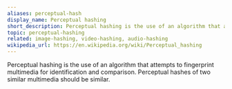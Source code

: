 ```yaml
---
aliases: perceptual-hash
display_name: Perceptual hashing
short_description: Perceptual hashing is the use of an algorithm that attempts to produce a fingerprint of multimedia.
topic: perceptual-hashing
related: image-hashing, video-hashing, audio-hashing
wikipedia_url: https://en.wikipedia.org/wiki/Perceptual_hashing
---
```

Perceptual hashing is the use of an algorithm that attempts to fingerprint multimedia for identification and comparison. Perceptual hashes of two similar multimedia should be similar.
